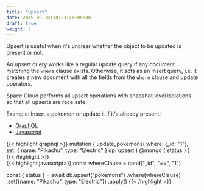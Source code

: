```yaml
---
title: "Upsert"
date: 2019-09-18T18:23:46+05:30
draft: true
weight: 3
---
```


Upsert is useful when it's unclear whether the object to be updated is present or not.

An upsert query works like a regular update query if any document matching the `where` clause exists. Otherwise, it acts as an insert query, i.e. it creates a new document with all the fields from the `where` clause and update operators. 

Space Cloud performs all upsert operations with snapshot level isolations so that all upserts are race safe.

Example: Insert a pokemon or update it if it's already present:

<div class="row tabs-wrapper">
  <div class="col s12" style="padding:0">
    <ul class="tabs">
      <li class="tab col s2"><a class="active" href="#upsert-graphql">GraphQL</a></li>
      <li class="tab col s2"><a href="#upsert-js">Javascript</a></li>
    </ul>
  </div>
  <div id="upsert-graphql" class="col s12" style="padding:0">
{{< highlight graphql >}}
mutation {
  update_pokemons(
    where: {_id: "1"},
    set: {
      name: "Pikachu",
      type: "Electric"
    }
    op: upsert
  ) @mongo {
    status
  }
}
{{< /highlight >}}   
  </div>
  <div id="upsert-js" class="col s12" style="padding:0">
{{< highlight javascript>}}
const whereClause = cond("_id", "==", "1")

const { status } = await db.upsert("pokemons")
  .where(whereClause)
  .set({name: "Pikachu", type: "Electric"})
  .apply()
{{< /highlight >}}  
  </div>  
</div>
